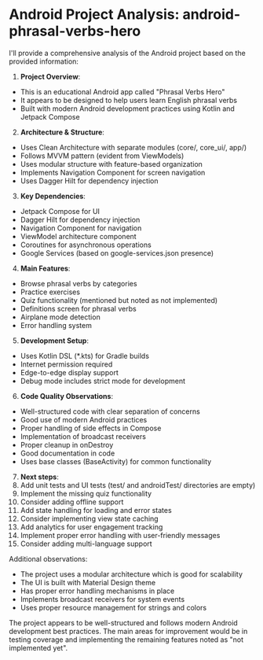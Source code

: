 # Android Project Analysis: android-phrasal-verbs-hero

I'll provide a comprehensive analysis of the Android project based on the provided information:

1. **Project Overview**:
- This is an educational Android app called "Phrasal Verbs Hero"
- It appears to be designed to help users learn English phrasal verbs
- Built with modern Android development practices using Kotlin and Jetpack Compose

2. **Architecture & Structure**:
- Uses Clean Architecture with separate modules (core/, core_ui/, app/)
- Follows MVVM pattern (evident from ViewModels)
- Uses modular structure with feature-based organization
- Implements Navigation Component for screen navigation
- Uses Dagger Hilt for dependency injection

3. **Key Dependencies**:
- Jetpack Compose for UI
- Dagger Hilt for dependency injection
- Navigation Component for navigation
- ViewModel architecture component
- Coroutines for asynchronous operations
- Google Services (based on google-services.json presence)

4. **Main Features**:
- Browse phrasal verbs by categories
- Practice exercises
- Quiz functionality (mentioned but noted as not implemented)
- Definitions screen for phrasal verbs
- Airplane mode detection
- Error handling system

5. **Development Setup**:
- Uses Kotlin DSL (*.kts) for Gradle builds
- Internet permission required
- Edge-to-edge display support
- Debug mode includes strict mode for development

6. **Code Quality Observations**:
- Well-structured code with clear separation of concerns
- Good use of modern Android practices
- Proper handling of side effects in Compose
- Implementation of broadcast receivers
- Proper cleanup in onDestroy
- Good documentation in code
- Uses base classes (BaseActivity) for common functionality

7. **Next steps**:
1. Add unit tests and UI tests (test/ and androidTest/ directories are empty)
2. Implement the missing quiz functionality
3. Consider adding offline support
4. Add state handling for loading and error states
5. Consider implementing view state caching
6. Add analytics for user engagement tracking
7. Implement proper error handling with user-friendly messages
8. Consider adding multi-language support

Additional observations:
- The project uses a modular architecture which is good for scalability
- The UI is built with Material Design theme
- Has proper error handling mechanisms in place
- Implements broadcast receivers for system events
- Uses proper resource management for strings and colors

The project appears to be well-structured and follows modern Android development best practices. The main areas for improvement would be in testing coverage and implementing the remaining features noted as "not implemented yet".
